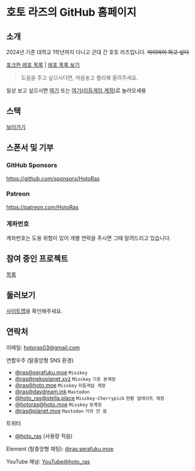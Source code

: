 # 호토 라즈의 GitHub 홈페이지
## 소개
2024년 기준 대학교 1학년까지 다니고 군대 간 호토 라즈입니다. ~~마이마이 하고 싶다~~

[포크한 레포 목록](./forklookup/) | [레포 목록 보기](https://github.com/HotoRas?tab=repositories)

> 도움을 주고 싶으시다면, 마음놓고 풀리퀘 올려주세요.

일상 보고 싶으시면 [여기](https://serafuku.moe/@ras "activitypub:@ras@serafuku.moe") 또는 [여기(리듬게임 계정)](https://hoto.moe/@ras "activitypub:@ras@hoto.moe")로 놀러오세용

## 스택
[보러가기](./stacks/)


## 스폰서 및 기부

### GitHub Sponsors
https://github.com/sponsors/HotoRas

### Patreon
https://patreon.com/HotoRas

### 계좌번호
계좌번호는 도용 위험이 있어 개별 연락을 주시면 그때 알려드리고 있습니다.

## 참여 중인 프로젝트
[목록](./projects/)

## 둘러보기
[사이트맵](./sitemap/)을 확인해주세요.

## 연락처
이메일: <hotoras03@gmail.com>

연합우주 (탈중앙형 SNS 환경)
- [@ras@serafuku.moe](https://serafuku.moe/@ras "ほとラズ (@ras) | 세라복.모에") `Misskey`
- [@ras@nekoplanet.xyz](https://nekoplanet.xyz/@ras "라즈ㆍほとラズ (@ras) | 고양이별") `Misskey` `기존 본계정`
- [@ras@hoto.moe](https://hoto.moe/@ras "ほと　ラズ (@ras) | hotomoe") `Misskey` `리듬게임 계정`
- [@ras@daydream.ink](https://daydream.ink/@ras "ラズ @ Missing Island (@ras@daydream.ink) - Missing Island") `Mastodon`
- [@hoto_ras@stella.place](https://stella.place/@hoto_ras "호토 라즈 (부계정) (@hoto_ras) | Stella") `Misskey-Cherrypick` `현황 업데이트 계정`
- [@hotoras@hoto.moe](https://hoto.moe/@hotoras "hotoras (@hotoras) | hotomoe") `Misskey` `뒷계정`
- [@ras@planet.moe](https://planet.moe/@ras "ほと　ラズ @연합우주의 행성으로 (@ras@planet.moe) - 플래닛") `Mastodon` `거의 안 씀`

트위터
- [@hoto_ras](https://twitter.com/hoto_ras "ほと ラズ (@hoto_ras) / X") (사용량 적음)

Element (탈중앙형 채팅): [@ras:serafuku.moe](https://matrix.to/#/@ras:serafuku.moe "matrix-web:@ras:serafuku.moe")

YouTube 채널: [YouTube@hoto_ras](https://youtube.com/@hoto_ras "youtube-handle:@hoto_ras")
